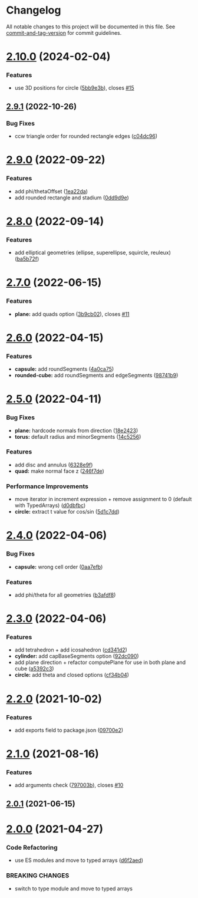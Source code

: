 # Changelog

All notable changes to this project will be documented in this file. See [commit-and-tag-version](https://github.com/absolute-version/commit-and-tag-version) for commit guidelines.

# [2.10.0](https://github.com/dmnsgn/primitive-geometry/compare/v2.9.1...v2.10.0) (2024-02-04)


### Features

* use 3D positions for circle ([5bb9e3b](https://github.com/dmnsgn/primitive-geometry/commit/5bb9e3b68b4de45ceec0864465a0edf4fffe1d7e)), closes [#15](https://github.com/dmnsgn/primitive-geometry/issues/15)



## [2.9.1](https://github.com/dmnsgn/primitive-geometry/compare/v2.9.0...v2.9.1) (2022-10-26)


### Bug Fixes

* ccw triangle order for rounded rectangle edges ([c04dc96](https://github.com/dmnsgn/primitive-geometry/commit/c04dc9698eba752b10d73c438a1daeadb474228d))



# [2.9.0](https://github.com/dmnsgn/primitive-geometry/compare/v2.8.0...v2.9.0) (2022-09-22)


### Features

* add phi/thetaOffset ([1ea22da](https://github.com/dmnsgn/primitive-geometry/commit/1ea22da7b69384c0d5fc32d9613d68d8a1a4c2ec))
* add rounded rectangle and stadium ([0dd9d9e](https://github.com/dmnsgn/primitive-geometry/commit/0dd9d9ed70194d1e78f85df6db8096589fd626df))



# [2.8.0](https://github.com/dmnsgn/primitive-geometry/compare/v2.7.0...v2.8.0) (2022-09-14)


### Features

* add elliptical geometries (ellipse, superellipse, squircle, reuleux) ([ba5b72f](https://github.com/dmnsgn/primitive-geometry/commit/ba5b72f6fed5748cde1dc62b8b9580f33f481cc1))



# [2.7.0](https://github.com/dmnsgn/primitive-geometry/compare/v2.6.0...v2.7.0) (2022-06-15)


### Features

* **plane:** add quads option ([3b9cb02](https://github.com/dmnsgn/primitive-geometry/commit/3b9cb02db95882faceb20049a3edbd9ceeec776a)), closes [#11](https://github.com/dmnsgn/primitive-geometry/issues/11)



# [2.6.0](https://github.com/dmnsgn/primitive-geometry/compare/v2.5.0...v2.6.0) (2022-04-15)


### Features

* **capsule:** add roundSegments ([4a0ca75](https://github.com/dmnsgn/primitive-geometry/commit/4a0ca7586c1426169d63bec62f466647df424e9c))
* **rounded-cube:** add roundSegments and edgeSegments ([98741b9](https://github.com/dmnsgn/primitive-geometry/commit/98741b90e5660e1555e7c998265f5b88badda19f))



# [2.5.0](https://github.com/dmnsgn/primitive-geometry/compare/v2.4.0...v2.5.0) (2022-04-11)


### Bug Fixes

* **plane:** hardcode normals from direction ([18e2423](https://github.com/dmnsgn/primitive-geometry/commit/18e2423beb133c84ab35372dfc50388477bb5d49))
* **torus:** default radius and minorSegments ([14c5256](https://github.com/dmnsgn/primitive-geometry/commit/14c5256d36b125bc116b2f8e7c91de93723e3d23))


### Features

* add disc and annulus ([6328e9f](https://github.com/dmnsgn/primitive-geometry/commit/6328e9ffbe82955f8302e49b7d1ba67769f21f08))
* **quad:** make normal face z ([246f7de](https://github.com/dmnsgn/primitive-geometry/commit/246f7de131db1463c829c4bbbcb901b2ea892c82))


### Performance Improvements

* move iterator in increment expression + remove assignment to 0 (default with TypedArrays) ([d0dbfbc](https://github.com/dmnsgn/primitive-geometry/commit/d0dbfbc7c8acd19b1c1b032e7f7dfa3412ea78fd))
* **circle:** extract t value for cos/sin ([5d1c7dd](https://github.com/dmnsgn/primitive-geometry/commit/5d1c7dd8f6e55ec76b7c5b02ec6f938924120045))



# [2.4.0](https://github.com/dmnsgn/primitive-geometry/compare/v2.3.0...v2.4.0) (2022-04-06)


### Bug Fixes

* **capsule:** wrong cell order ([0aa7efb](https://github.com/dmnsgn/primitive-geometry/commit/0aa7efb8c5e1f6e00c9a7c21d465c4048e8d983d))


### Features

* add phi/theta for all geometries ([b3afdf8](https://github.com/dmnsgn/primitive-geometry/commit/b3afdf8e320b0056f7f1274e908cac97d78df632))



# [2.3.0](https://github.com/dmnsgn/primitive-geometry/compare/v2.2.0...v2.3.0) (2022-04-06)


### Features

* add tetrahedron + add icosahedron ([cd341d2](https://github.com/dmnsgn/primitive-geometry/commit/cd341d203274cec347242f58d373f69501caee13))
* **cylinder:** add capBaseSegments option ([92dc090](https://github.com/dmnsgn/primitive-geometry/commit/92dc090880ab1de82f0d68c5becddb10b90ab22e))
* add plane direction + refactor computePlane for use in both plane and cube ([a5392c3](https://github.com/dmnsgn/primitive-geometry/commit/a5392c30de99db8e2190d041451c9c963d1bd549))
* **circle:** add theta and closed options ([cf34b04](https://github.com/dmnsgn/primitive-geometry/commit/cf34b047c837efb6514b74da9848dab7d97c8eca))



# [2.2.0](https://github.com/dmnsgn/primitive-geometry/compare/v2.1.0...v2.2.0) (2021-10-02)


### Features

* add exports field to package.json ([09700e2](https://github.com/dmnsgn/primitive-geometry/commit/09700e218efe30b29e5d8b3bf71a44864adf2f32))



# [2.1.0](https://github.com/dmnsgn/primitive-geometry/compare/v2.0.1...v2.1.0) (2021-08-16)


### Features

* add arguments check ([797003b](https://github.com/dmnsgn/primitive-geometry/commit/797003bee9de62b8f7a03ccec5d34a0730605f1b)), closes [#10](https://github.com/dmnsgn/primitive-geometry/issues/10)



## [2.0.1](https://github.com/dmnsgn/primitive-geometry/compare/v2.0.0...v2.0.1) (2021-06-15)



# [2.0.0](https://github.com/dmnsgn/primitive-geometry/compare/v1.2.1...v2.0.0) (2021-04-27)


### Code Refactoring

* use ES modules and move to typed arrays ([d6f2aed](https://github.com/dmnsgn/primitive-geometry/commit/d6f2aedf1805b8506e2baf1ffc4190e6952158c5))


### BREAKING CHANGES

* switch to type module and move to typed arrays
